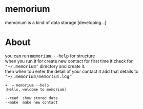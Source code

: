 # memorium
memorium is a kind of data storage [developing...]

# About
you can run <tt>memorium --help</tt> for structure<br>
when you run it for create new contact for first time it check for <tt>"~/.memorium"</tt> directory and create it.<br>
then when tou enter the detail of your contact it add that details to <tt>"~/.memorium/memorium.log"</tt>

	➜  ~ memorium --help
	[Hello, welcome to memorium]

	--read	show stored data
	--make	make new contact


